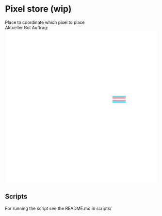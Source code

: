 # Pixel store (wip)

Place to coordinate which pixel to place  
Aktueller Bot Auftrag:
![Bot Auftrag](output.png)

## Scripts

For running the script see the README.md in scripts/
